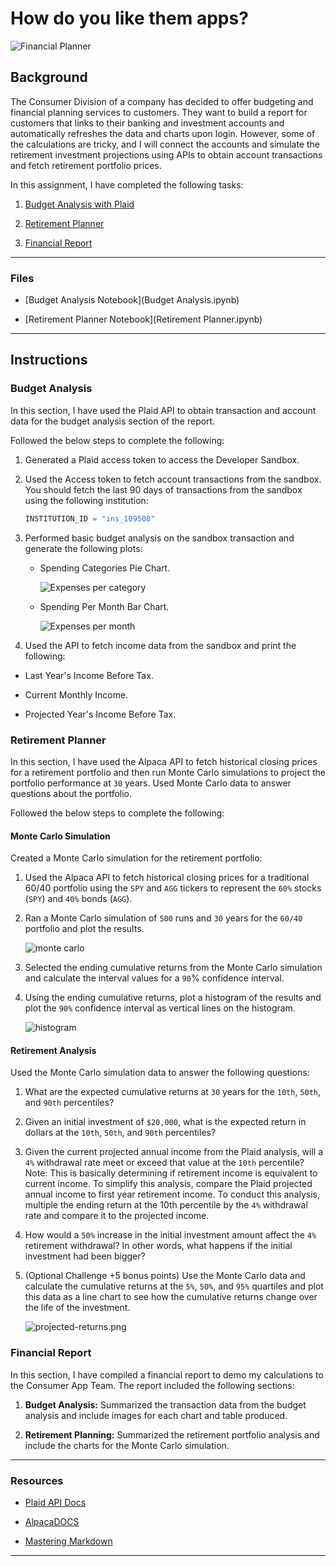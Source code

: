 # How do you like them apps?

![Financial Planner](Images/financial-planner.png)

## Background

The Consumer Division of a company has decided to offer budgeting and financial planning services to customers. They want to build a report for customers that links to their banking and investment accounts and automatically refreshes the data and charts upon login. However, some of the calculations are tricky, and I will connect the accounts and simulate the retirement investment projections using APIs to obtain account transactions and fetch retirement portfolio prices.

In this assignment, I have completed the following tasks:

1. [Budget Analysis with Plaid](#Budget-Analysis)

2. [Retirement Planner](#Retirement-Planner)

3. [Financial Report](#Financial-Report)

---

### Files

* [Budget Analysis Notebook](Budget Analysis.ipynb)

* [Retirement Planner Notebook](Retirement Planner.ipynb)

---

## Instructions

### Budget Analysis

In this section, I have used the Plaid API to obtain transaction and account data for the budget analysis section of the report.

Followed the below steps to complete the following:

1. Generated a Plaid access token to access the Developer Sandbox.

2. Used the Access token to fetch account transactions from the sandbox. You should fetch the last 90 days of transactions from the sandbox using the following institution:

    ```python
    INSTITUTION_ID = "ins_109508"
    ```

3. Performed basic budget analysis on the sandbox transaction and generate the following plots:

    * Spending Categories Pie Chart.

      ![Expenses per category](Images/spending-pie.png)

    * Spending Per Month Bar Chart.

      ![Expenses per month](Images/spending-month.png)

4. Used the API to fetch income data from the sandbox and print the following:

* Last Year's Income Before Tax.

* Current Monthly Income.

* Projected Year's Income Before Tax.

### Retirement Planner

In this section, I have used the Alpaca API to fetch historical closing prices for a retirement portfolio and then run Monte Carlo simulations to project the portfolio performance at `30` years. Used Monte Carlo data to answer questions about the portfolio.

Followed the below steps to complete the following:

#### Monte Carlo Simulation

Created a Monte Carlo simulation for the retirement portfolio:

1. Used the Alpaca API to fetch historical closing prices for a traditional 60/40 portfolio using the `SPY` and `AGG` tickers to represent the `60%` stocks (`SPY`) and `40%` bonds (`AGG`).

2. Ran a Monte Carlo simulation of `500` runs and `30` years for the `60/40` portfolio and plot the results.

    ![monte carlo](Images/monte-carlo.png)

3. Selected the ending cumulative returns from the Monte Carlo simulation and calculate the interval values for a `90`% confidence interval.

4. Using the ending cumulative returns, plot a histogram of the results and plot the `90%` confidence interval as vertical lines on the histogram.

    ![histogram](Images/histogram.png)

#### Retirement Analysis

Used the Monte Carlo simulation data to answer the following questions:

1. What are the expected cumulative returns at `30` years for the `10th`, `50th`, and `90th` percentiles?

2. Given an initial investment of `$20,000`, what is the expected return in dollars at the `10th`, `50th`, and `90th` percentiles?

3. Given the current projected annual income from the Plaid analysis, will a `4%` withdrawal rate meet or exceed that value at the `10th` percentile? Note: This is basically determining if retirement income is equivalent to current income. To simplify this analysis, compare the Plaid projected annual income to first year retirement income. To conduct this analysis, multiple the ending return at the 10th percentile by the `4%` withdrawal rate and compare it to the projected income.

4. How would a `50%` increase in the initial investment amount affect the `4%` retirement withdrawal? In other words, what happens if the initial investment had been bigger?

5. (Optional Challenge +5 bonus points) Use the Monte Carlo data and calculate the cumulative returns at the `5%`, `50%`, and `95%` quartiles and plot this data as a line chart to see how the cumulative returns change over the life of the investment.

    ![projected-returns.png](Images/projected-returns.png)

### Financial Report

In this section, I have compiled a financial report to demo my calculations to the Consumer App Team. The report included the following sections:

1. **Budget Analysis:** Summarized the transaction data from the budget analysis and include images for each chart and table produced.

2. **Retirement Planning:** Summarized the retirement portfolio analysis and include the charts for the Monte Carlo simulation.

---

### Resources

* [Plaid API Docs](https://plaid.com/docs/)

* [AlpacaDOCS](https://alpaca.markets/docs/)

* [Mastering Markdown](https://guides.github.com/features/mastering-markdown/)

---
